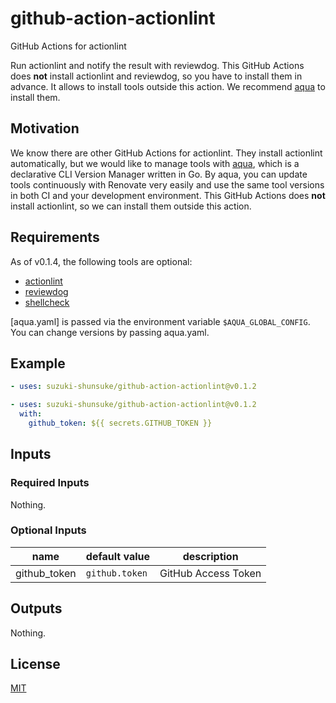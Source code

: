 # github-action-actionlint

GitHub Actions for actionlint

Run actionlint and notify the result with reviewdog.
This GitHub Actions does **not** install actionlint and reviewdog, so you have to install them in advance.
It allows to install tools outside this action.
We recommend [aqua](https://aquaproj.github.io/) to install them.

## Motivation

We know there are other GitHub Actions for actionlint.
They install actionlint automatically, but we would like to manage tools with [aqua](https://aquaproj.github.io/), which is a declarative CLI Version Manager written in Go.
By aqua, you can update tools continuously with Renovate very easily and use the same tool versions in both CI and your development environment.
This GitHub Actions does **not** install actionlint, so we can install them outside this action.

## Requirements

As of v0.1.4, the following tools are optional:

- [actionlint](https://github.com/rhysd/actionlint)
- [reviewdog](https://github.com/reviewdog/reviewdog)
- [shellcheck](https://github.com/koalaman/shellcheck)

[aqua.yaml] is passed via the environment variable `$AQUA_GLOBAL_CONFIG`.
You can change versions by passing aqua.yaml.

## Example

```yaml
- uses: suzuki-shunsuke/github-action-actionlint@v0.1.2
```

```yaml
- uses: suzuki-shunsuke/github-action-actionlint@v0.1.2
  with:
    github_token: ${{ secrets.GITHUB_TOKEN }}
```

## Inputs

### Required Inputs

Nothing.

### Optional Inputs

name | default value | description
--- | --- | ---
github_token | `github.token` | GitHub Access Token

## Outputs

Nothing.

## License

[MIT](LICENSE)
